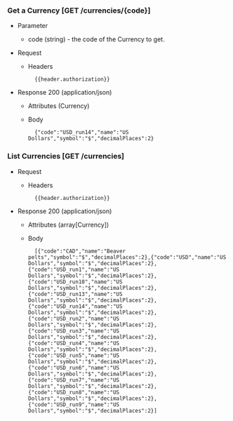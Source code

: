 ### Get a Currency [GET /currencies/{code}]

+ Parameter
    + code (string) - the code of the Currency to get.

+ Request
    + Headers
    
            {{header.authorization}}

+ Response 200 (application/json)
    + Attributes (Currency)

    + Body

            {"code":"USD_run14","name":"US Dollars","symbol":"$","decimalPlaces":2}

### List Currencies [GET /currencies]

+ Request
    + Headers
    
            {{header.authorization}}

+ Response 200 (application/json)
    + Attributes (array[Currency])

    + Body

            [{"code":"CAD","name":"Beaver pelts","symbol":"$","decimalPlaces":2},{"code":"USD","name":"US Dollars","symbol":"$","decimalPlaces":2},{"code":"USD_run1","name":"US Dollars","symbol":"$","decimalPlaces":2},{"code":"USD_run10","name":"US Dollars","symbol":"$","decimalPlaces":2},{"code":"USD_run13","name":"US Dollars","symbol":"$","decimalPlaces":2},{"code":"USD_run14","name":"US Dollars","symbol":"$","decimalPlaces":2},{"code":"USD_run2","name":"US Dollars","symbol":"$","decimalPlaces":2},{"code":"USD_run3","name":"US Dollars","symbol":"$","decimalPlaces":2},{"code":"USD_run4","name":"US Dollars","symbol":"$","decimalPlaces":2},{"code":"USD_run5","name":"US Dollars","symbol":"$","decimalPlaces":2},{"code":"USD_run6","name":"US Dollars","symbol":"$","decimalPlaces":2},{"code":"USD_run7","name":"US Dollars","symbol":"$","decimalPlaces":2},{"code":"USD_run8","name":"US Dollars","symbol":"$","decimalPlaces":2},{"code":"USD_run9","name":"US Dollars","symbol":"$","decimalPlaces":2}]

